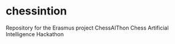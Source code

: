 # chessintion
Repository for the Erasmus project ChessAIThon Chess Artificial Intelligence Hackathon 
